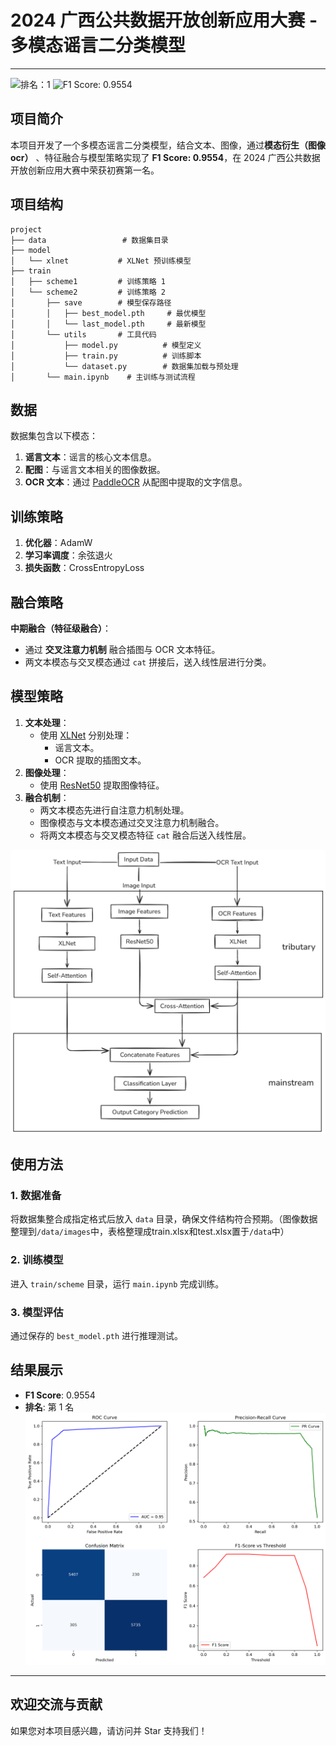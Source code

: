 # 2024 广西公共数据开放创新应用大赛 - 多模态谣言二分类模型

---

![排名：1](https://img.shields.io/badge/%E6%8E%92%E5%90%8D-1-brightgreen) ![F1 Score: 0.9554](https://img.shields.io/badge/F1%20Score-0.9554-blue)

## 项目简介
本项目开发了一个多模态谣言二分类模型，结合文本、图像，通过**模态衍生（图像ocr）** 、特征融合与模型策略实现了 **F1 Score: 0.9554**，在 2024 广西公共数据开放创新应用大赛中荣获初赛第一名。


## 项目结构
```
project
├── data                 # 数据集目录
├── model
│   └── xlnet           # XLNet 预训练模型
├── train
│   ├── scheme1         # 训练策略 1
│   └── scheme2         # 训练策略 2
│       ├── save        # 模型保存路径
│       │   ├── best_model.pth     # 最优模型
│       │   └── last_model.pth     # 最新模型
│       └── utils       # 工具代码
│           ├── model.py          # 模型定义
│           ├── train.py          # 训练脚本
│           └── dataset.py        # 数据集加载与预处理
│       └── main.ipynb    # 主训练与测试流程
```


## 数据
数据集包含以下模态：
1. **谣言文本**：谣言的核心文本信息。
2. **配图**：与谣言文本相关的图像数据。
3. **OCR 文本**：通过 [PaddleOCR](https://github.com/PaddlePaddle/PaddleOCR) 从配图中提取的文字信息。



## 训练策略
1. **优化器**：AdamW
2. **学习率调度**：余弦退火
3. **损失函数**：CrossEntropyLoss



## 融合策略
**中期融合（特征级融合）**：
- 通过 **交叉注意力机制** 融合插图与 OCR 文本特征。
- 两文本模态与交叉模态通过 `cat` 拼接后，送入线性层进行分类。



## 模型策略
1. **文本处理**：
   - 使用 [XLNet](https://arxiv.org/abs/1906.08237) 分别处理：
     - 谣言文本。
     - OCR 提取的插图文本。
2. **图像处理**：
   - 使用 [ResNet50](https://arxiv.org/abs/1512.03385) 提取图像特征。
3. **融合机制**：
   - 两文本模态先进行自注意力机制处理。
   - 图像模态与文本模态通过交叉注意力机制融合。
   - 将两文本模态与交叉模态特征 `cat` 融合后送入线性层。

![模型](model.png)

## 使用方法

### 1. 数据准备
将数据集整合成指定格式后放入 `data` 目录，确保文件结构符合预期。（图像数据整理到`/data/images`中，表格整理成train.xlsx和test.xlsx置于`/data`中）

### 2. 训练模型
进入 `train/scheme` 目录，运行 `main.ipynb` 完成训练。

### 3. 模型评估
通过保存的 `best_model.pth` 进行推理测试。


## 结果展示
- **F1 Score**: 0.9554
- **排名**: 第 1 名
![模型评估图表](model_evaluation_plots.png)
---

## 欢迎交流与贡献
如果您对本项目感兴趣，请访问并 Star 支持我们！
